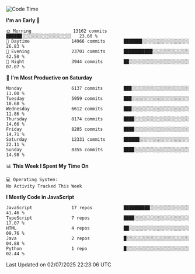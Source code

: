 <!--START_SECTION:waka-->
![Code Time](http://img.shields.io/badge/Code%20Time-3%2C498%20hrs%2059%20mins-blue)

**I'm an Early 🐤** 

```text
🌞 Morning                13162 commits       ██████░░░░░░░░░░░░░░░░░░░   23.60 % 
🌆 Daytime                14966 commits       ███████░░░░░░░░░░░░░░░░░░   26.83 % 
🌃 Evening                23701 commits       ███████████░░░░░░░░░░░░░░   42.50 % 
🌙 Night                  3944 commits        ██░░░░░░░░░░░░░░░░░░░░░░░   07.07 % 
```
📅 **I'm Most Productive on Saturday** 

```text
Monday                   6137 commits        ███░░░░░░░░░░░░░░░░░░░░░░   11.00 % 
Tuesday                  5959 commits        ███░░░░░░░░░░░░░░░░░░░░░░   10.68 % 
Wednesday                6612 commits        ███░░░░░░░░░░░░░░░░░░░░░░   11.86 % 
Thursday                 8174 commits        ████░░░░░░░░░░░░░░░░░░░░░   14.66 % 
Friday                   8205 commits        ████░░░░░░░░░░░░░░░░░░░░░   14.71 % 
Saturday                 12331 commits       ██████░░░░░░░░░░░░░░░░░░░   22.11 % 
Sunday                   8355 commits        ████░░░░░░░░░░░░░░░░░░░░░   14.98 % 
```


📊 **This Week I Spent My Time On** 

```text
💻 Operating System: 
No Activity Tracked This Week
```

**I Mostly Code in JavaScript** 

```text
JavaScript               17 repos            ██████████░░░░░░░░░░░░░░░   41.46 % 
TypeScript               7 repos             ████░░░░░░░░░░░░░░░░░░░░░   17.07 % 
HTML                     4 repos             ██░░░░░░░░░░░░░░░░░░░░░░░   09.76 % 
Java                     2 repos             █░░░░░░░░░░░░░░░░░░░░░░░░   04.88 % 
Python                   1 repo              █░░░░░░░░░░░░░░░░░░░░░░░░   02.44 % 
```




 Last Updated on 02/07/2025 22:23:06 UTC
<!--END_SECTION:waka-->

<!--
**likaiqiang/likaiqiang** is a ✨ _special_ ✨ repository because its `README.md` (this file) appears on your GitHub profile.

Here are some ideas to get you started:

- 🔭 I’m currently working on ...
- 🌱 I’m currently learning ...
- 👯 I’m looking to collaborate on ...
- 🤔 I’m looking for help with ...
- 💬 Ask me about ...
- 📫 How to reach me: ...
- 😄 Pronouns: ...
- ⚡ Fun fact: ...
-->
